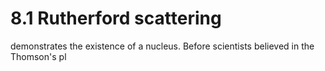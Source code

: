 # 8.1 Rutherford scattering

demonstrates the existence of a nucleus. Before scientists believed in the Thomson's pl